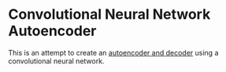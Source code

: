 # Convolutional Neural Network Autoencoder

This is an attempt to create an [autoencoder and decoder](https://en.wikipedia.org/wiki/Autoencoder)
using a convolutional neural network. 


